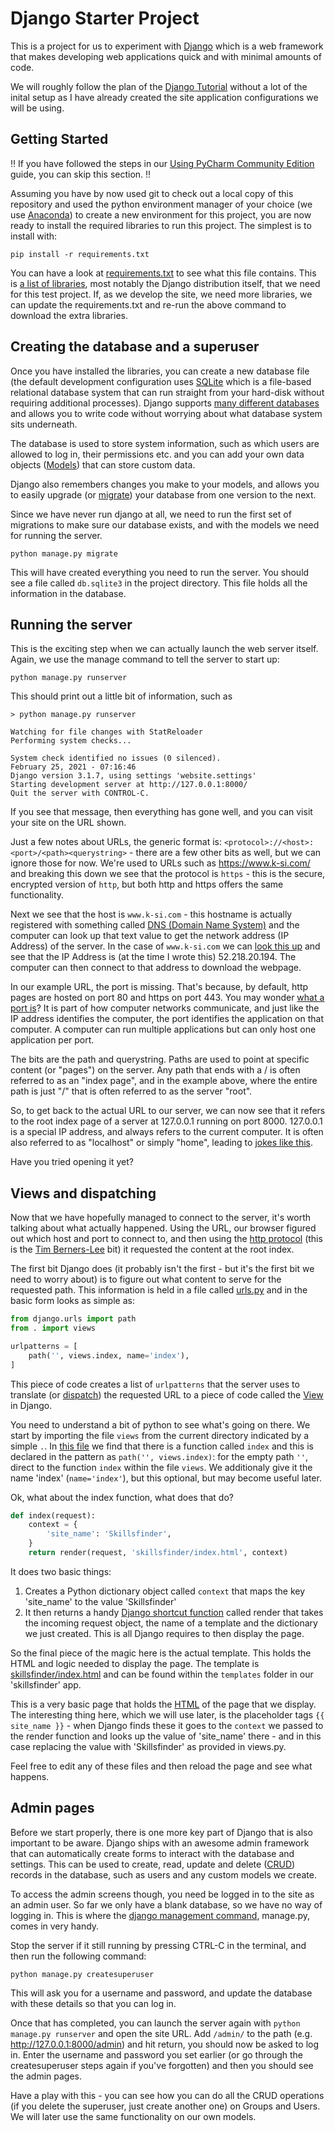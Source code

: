 Django Starter Project
======================

This is a project for us to experiment with [Django](https://www.djangoproject.com/)
which is a web framework that makes developing web applications quick and with
minimal amounts of code.

We will roughly follow the plan of the 
[Django Tutorial](https://docs.djangoproject.com/en/3.1/intro/tutorial01/)
without a lot of the inital setup as I have already created the site
application configurations we will be using. 

## Getting Started

‼️ If you have followed the steps in our [Using PyCharm Community Edition](./docs/README.md) guide, you can skip this 
section. ‼️

Assuming you have by now used git to check out a local copy of this repository 
and used the python environment manager of your choice (we use 
[Anaconda](https://www.anaconda.com/products/individual)) to create a new
environment for this project, you are now ready to install the required libraries to
run this project. The simplest is to install with:

```shell
pip install -r requirements.txt
```

You can have a look at [requirements.txt](./requirements.txt) to see what
this file contains. This is 
[a list of libraries](https://pip.pypa.io/en/stable/reference/pip_install/#requirements-file-format), 
most notably the Django
distribution itself, that we need for this test project. If, as we develop
the site, we need more libraries, we can update the requirements.txt 
and re-run the above command to download the extra libraries. 

## Creating the database and a superuser

Once you have installed the libraries, you can create a new database file 
(the default development configuration uses [SQLite](https://www.sqlite.org/)
which is a file-based relational database system that can run straight from your
hard-disk without requiring additional processes). Django supports 
[many different databases](https://docs.djangoproject.com/en/3.1/ref/databases/)
and allows you to write code without worrying about what database system sits underneath. 

The database is used to store system information, such as which users are allowed to 
log in, their permissions etc. and you can add your own data objects 
([Models](https://docs.djangoproject.com/en/3.1/topics/db/models/)) that
can store custom data. 

Django also remembers changes you make to your models, and allows you to 
easily upgrade (or [migrate](https://docs.djangoproject.com/en/3.1/topics/migrations/))
your database from one version to the next. 

Since we have never run django at all, we need to run the first set of migrations
to make sure our database exists, and with the models we need for 
running the server.

```shell
python manage.py migrate
```

This will have created everything you need to run the server. You should see a file called `db.sqlite3` in the
project directory. This file holds all the information in the database. 

## Running the server

This is the exciting step when we can actually launch the web server itself. Again, we use the manage command
to tell the server to start up:

```shell
python manage.py runserver
```

This should print out a little bit of information, such as

```text
> python manage.py runserver

Watching for file changes with StatReloader
Performing system checks...

System check identified no issues (0 silenced).
February 25, 2021 - 07:16:46
Django version 3.1.7, using settings 'website.settings'
Starting development server at http://127.0.0.1:8000/
Quit the server with CONTROL-C.
```

If you see that message, then everything has gone well, and you can visit your site on the URL shown.

Just a few notes about URLs, the generic format is: `<protocol>://<host>:<port>/<path><querystring>` - there are a few
other bits as well, but we can ignore those for now. We're used to URLs such as https://www.k-si.com/ and breaking this down
we see that the protocol is `https` - this is the secure, encrypted version of `http`, but both http and https offers
the same functionality. 

Next we see that the host is `www.k-si.com` - this hostname is actually registered with 
something called [DNS (Domain Name System)](https://en.wikipedia.org/wiki/Domain_Name_System) and the computer
can look up that text value to get the network address (IP Address) of the server. In the case of `www.k-si.com` we can
[look this up](https://mxtoolbox.com/SuperTool.aspx?action=a%3awww.k-si.com&run=toolpage) and see that the 
IP Address is (at the time I wrote this) 52.218.20.194. The computer can then connect to that address to download
the webpage. 

In our example URL, the port is missing. That's because, by default, http pages are hosted on port 80 and https on 
port 443. You may wonder [what a port is](http://www.steves-internet-guide.com/tcpip-ports-sockets/)? It is part of how 
computer networks communicate, and just like the IP address 
identifies the computer, the port identifies the application on that computer. A computer can run multiple applications
but can only host one application per port. 

The bits are the path and querystring. Paths are used to point at specific content (or "pages") on the server. Any path 
that ends with a / is often referred to as an "index page", and in the example above, where the entire path is just "/"
that is often referred to as the server "root". 

So, to get back to the actual URL to our server, we can now see that it refers to the root index page of a server
at 127.0.0.1 running on port 8000. 127.0.0.1 is a special IP address, and always refers to the current computer. It
is often also referred to as "localhost" or simply "home", leading to 
[jokes like this](https://9gag.com/gag/a2ZEXEE). 

Have you tried opening it yet? 

## Views and dispatching

Now that we have hopefully managed to connect to the server, it's worth talking about what actually happened. Using the
URL, our browser figured out which host and port to connect to, and then using the 
[http protocol](https://developer.mozilla.org/en-US/docs/Web/HTTP/Overview) (this is 
the [Tim Berners-Lee](https://www.w3.org/People/Berners-Lee/) bit) it requested the content at the root index.

The first bit Django does (it probably isn't the first - but it's the first bit we need to worry about) is to figure out
what content to serve for the requested path. This information is held in a file called 
[urls.py](./skillsfinder/urls.py) and in the basic form looks as simple as:

```python
from django.urls import path
from . import views

urlpatterns = [
    path('', views.index, name='index'),
]
```

This piece of code creates a list of `urlpatterns` that the server uses to translate (or 
[dispatch](https://docs.djangoproject.com/en/3.1/topics/http/urls/)) the requested URL 
to a piece of code called the [View](https://docs.djangoproject.com/en/3.1/topics/http/views/) in Django. 

You need to understand a bit of python to see what's going on there. We start by importing the file `views` from
the current directory indicated by a simple `.`. In [this file](./skillsfinder/views.py) we find that there is a 
function called `index` and this is declared in the pattern as `path('', views.index)`: for the empty path `''`, direct
to the function `index` within the file `views`. We additionaly give it the name 'index' (`name='index'`), but this
optional, but may become useful later. 

Ok, what about the index function, what does that do? 

```python
def index(request):
    context = {
        'site_name': 'Skillsfinder',
    }
    return render(request, 'skillsfinder/index.html', context)
```

It does two basic things:

1. Creates a Python dictionary object called `context` that maps the key 'site_name' to the value 'Skillsfinder'
2. It then returns a handy [Django shortcut function](https://docs.djangoproject.com/en/3.1/topics/http/shortcuts/) 
   called render that takes the incoming request object, the name of 
   a template and the dictionary we just created. This is all Django requires to then display the page. 
   
So the final piece of the magic here is the actual template. This holds the HTML and logic needed to display the page.
The template is [skillsfinder/index.html](./skillsfinder/templates/skillsfinder/index.html)
and can be found within the `templates` folder in our 'skillsfinder' app.

This is a very basic page that holds the [HTML](https://www.w3schools.com/html/) of the page that we display. The 
interesting thing here, which we will use later, is the placeholder tags `{{ site_name }}` - when Django finds these
it goes to the `context` we passed to the render function and looks up the value of 'site_name' there - and in this
case replacing the value with 'Skillsfinder' as provided in views.py.

Feel free to edit any of these files and then reload the page and see what happens.

## Admin pages

Before we start properly, there is one more key part of Django that is also important to be aware. Django
ships with an awesome admin framework that can automatically create forms to interact with the database and
settings. This can be used to create, read, update and delete 
([CRUD](https://en.wikipedia.org/wiki/Create,_read,_update_and_delete)) records in the database, such as users and any
custom models we create.

To access the admin screens though, you need be logged in to the site as an admin user. So far we only have a blank
database, so we have no way of logging in. This is where the 
[django management command](https://docs.djangoproject.com/en/3.1/ref/django-admin/), manage.py, comes in very handy.

Stop the server if it still running by pressing CTRL-C in the terminal, and then run the following command:

```shell
python manage.py createsuperuser
```

This will ask you for a username and password, and update the database with these details so that you can log in. 

Once that has completed, you can launch the server again with `python manage.py runserver` and open the site
URL. Add `/admin/` to the path (e.g. http://127.0.0.1:8000/admin) and hit return, you should now be asked to log in. 
Enter the username and password you set earlier (or go through the createsuperuser steps again if you've 
forgotten) and then you should see the admin pages.

Have a play with this - you can see how you can do all the CRUD operations (if you delete the superuser, just create
another one) on Groups and Users. We will later use the same functionality on our own models.

